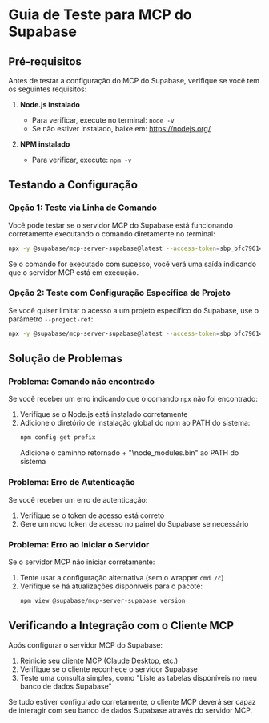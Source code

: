 # Guia de Teste para MCP do Supabase

## Pré-requisitos

Antes de testar a configuração do MCP do Supabase, verifique se você tem os seguintes requisitos:

1. **Node.js instalado**
   - Para verificar, execute no terminal: `node -v`
   - Se não estiver instalado, baixe em: https://nodejs.org/

2. **NPM instalado**
   - Para verificar, execute: `npm -v`

## Testando a Configuração

### Opção 1: Teste via Linha de Comando

Você pode testar se o servidor MCP do Supabase está funcionando corretamente executando o comando diretamente no terminal:

```bash
npx -y @supabase/mcp-server-supabase@latest --access-token=sbp_bfc796145375ee8073aa8325ac6c56e8e781b7b4
```

Se o comando for executado com sucesso, você verá uma saída indicando que o servidor MCP está em execução.

### Opção 2: Teste com Configuração Específica de Projeto

Se você quiser limitar o acesso a um projeto específico do Supabase, use o parâmetro `--project-ref`:

```bash
npx -y @supabase/mcp-server-supabase@latest --access-token=sbp_bfc796145375ee8073aa8325ac6c56e8e781b7b4 --project-ref=eajhacfvnifqfovifjyw
```

## Solução de Problemas

### Problema: Comando não encontrado

Se você receber um erro indicando que o comando `npx` não foi encontrado:

1. Verifique se o Node.js está instalado corretamente
2. Adicione o diretório de instalação global do npm ao PATH do sistema:
   ```bash
   npm config get prefix
   ```
   Adicione o caminho retornado + "\node_modules\.bin" ao PATH do sistema

### Problema: Erro de Autenticação

Se você receber um erro de autenticação:

1. Verifique se o token de acesso está correto
2. Gere um novo token de acesso no painel do Supabase se necessário

### Problema: Erro ao Iniciar o Servidor

Se o servidor MCP não iniciar corretamente:

1. Tente usar a configuração alternativa (sem o wrapper `cmd /c`)
2. Verifique se há atualizações disponíveis para o pacote:
   ```bash
   npm view @supabase/mcp-server-supabase version
   ```

## Verificando a Integração com o Cliente MCP

Após configurar o servidor MCP do Supabase:

1. Reinicie seu cliente MCP (Claude Desktop, etc.)
2. Verifique se o cliente reconhece o servidor Supabase
3. Teste uma consulta simples, como "Liste as tabelas disponíveis no meu banco de dados Supabase"

Se tudo estiver configurado corretamente, o cliente MCP deverá ser capaz de interagir com seu banco de dados Supabase através do servidor MCP.